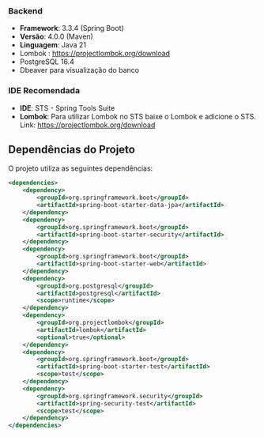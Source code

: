 ### Backend
- **Framework**: 3.3.4 (Spring Boot)
- **Versão**: 4.0.0 (Maven)
- **Linguagem**: Java 21
- Lombok : https://projectlombok.org/download
- PostgreSQL 16.4
- Dbeaver para visualização do banco

### IDE Recomendada
- **IDE**: STS - Spring Tools Suite
- **Lombok**: Para utilizar Lombok no STS baixe o Lombok e adicione o STS. Link: https://projectlombok.org/download

## Dependências do Projeto
O projeto utiliza as seguintes dependências:

```xml
<dependencies>
    <dependency>
        <groupId>org.springframework.boot</groupId>
        <artifactId>spring-boot-starter-data-jpa</artifactId>
    </dependency>
    <dependency>
        <groupId>org.springframework.boot</groupId>
        <artifactId>spring-boot-starter-security</artifactId>
    </dependency>
    <dependency>
        <groupId>org.springframework.boot</groupId>
        <artifactId>spring-boot-starter-web</artifactId>
    </dependency>
    <dependency>
        <groupId>org.postgresql</groupId>
        <artifactId>postgresql</artifactId>
        <scope>runtime</scope>
    </dependency>
    <dependency>
        <groupId>org.projectlombok</groupId>
        <artifactId>lombok</artifactId>
        <optional>true</optional>
    </dependency>
    <dependency>
        <groupId>org.springframework.boot</groupId>
        <artifactId>spring-boot-starter-test</artifactId>
        <scope>test</scope>
    </dependency>
    <dependency>
        <groupId>org.springframework.security</groupId>
        <artifactId>spring-security-test</artifactId>
        <scope>test</scope>
    </dependency>
</dependencies>
